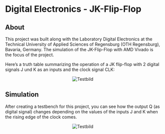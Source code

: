 # Digital Electronics - JK-Flip-Flop
## About
<p>This project was built along with the Laboratory Digital Electronics at the Technical University of Applied Sciences of Regensburg (OTH Regensburg), Bavaria, Germany. The simulation of the JK-Flip-Flop with AMD Vivado is the focus of the project.</p>
<p>Here’s a truth table summarizing the operation of a JK flip-flop with 2 digital signals J und K as an inputs and the clock signal CLK:</p>
<div align="center">
    <img src="https://github.com/user-attachments/assets/a82acd81-08ed-4720-a130-46bed2459a27" alt="Testbild">
</div>

## Simulation
<p>After creating a testbench for this project, you can see how the output Q (as digital signal) changes depending on the values of the inputs J and K when the rising edge of the clock comes.</p>
<div align="center">
    <img src="https://github.com/user-attachments/assets/443d111e-681a-4ded-8f28-cab9fc0ea0f6" alt="Testbild">
</div>
